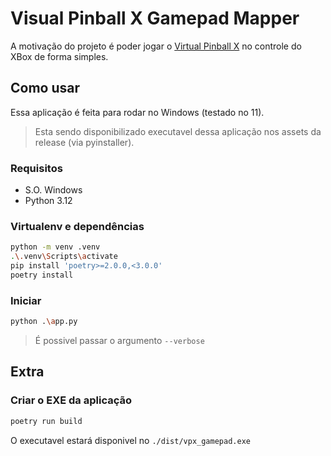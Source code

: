 # Visual Pinball X Gamepad Mapper
A motivação do projeto é poder jogar o [Virtual Pinball X](https://www.vpforums.org/index.php?app=tutorials&article=1) no controle do XBox de forma simples.

## Como usar
Essa aplicação é feita para rodar no Windows (testado no 11).
> Esta sendo disponibilizado executavel dessa aplicação nos assets da release (via pyinstaller).

### Requisitos
- S.O. Windows
- Python 3.12

### Virtualenv e dependências
```sh
python -m venv .venv
.\.venv\Scripts\activate
pip install 'poetry>=2.0.0,<3.0.0'
poetry install
```

### Iniciar
```sh
python .\app.py
```
> É possivel passar o argumento `--verbose`

## Extra

### Criar o EXE da aplicação
```sh
poetry run build
```
O executavel estará disponivel no `./dist/vpx_gamepad.exe`
